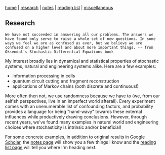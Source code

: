 [home](./index.html)  |  [research](./research.html)  |  [notes](./notes.html)  |  [reading list](./reading_list.html)  |  [miscellaneous](./miscellaneous.html)

## Research

`We have not succeeded in answering all our problems. The answers we have found only serve to raise a whole set of new questions. In some ways we feel we are as confused as ever, but we believe we are confused on a higher level and about more important things. -- from Oksendal's Stochastic Differential Equations book`

My interest broadly lies in dynamical and statistical properties of stochastic systems, natural and engineering systems alike. Here are a few examples:

- information processing in cells
- quantum circuit cutting and fragment reconstruction
- applications of Markov chains (both discrete and continuous!) 

More often then not, we use randomness because we have to (we, from our selfish perspectives, live in an imperfect world afterall). Every experiment comes with an unenumerable list of confounding factors, and probability provides a language for being "hand-wavy" towards these external influences while productively drawing conclusions. However, through recent years, we've found many examples in natural world and engineering choices where stochasticity is intrinsic and/or beneficial! 

For some concrete examples, in addition to original results in [Google Scholar](https://scholar.google.com/citations?user=W72N33YAAAAJ&hl=en), the [notes page](./notes.html) will show you a few things I know and the [reading list page](./reading_list.html) will tell you where I'm heading next. 

